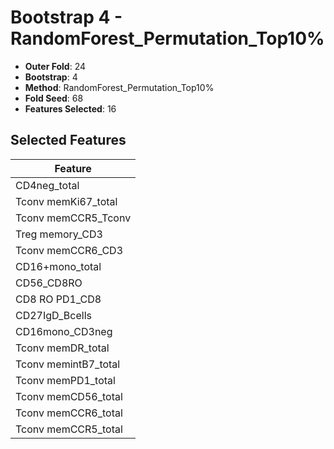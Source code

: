# Bootstrap 4 - RandomForest_Permutation_Top10%

- **Outer Fold**: 24
- **Bootstrap**: 4
- **Method**: RandomForest_Permutation_Top10%
- **Fold Seed**: 68
- **Features Selected**: 16

## Selected Features

| Feature |
|---------|
| CD4neg_total |
| Tconv memKi67_total |
| Tconv memCCR5_Tconv |
| Treg memory_CD3 |
| Tconv memCCR6_CD3 |
| CD16+mono_total |
| CD56_CD8RO |
| CD8 RO PD1_CD8 |
| CD27IgD_Bcells |
| CD16mono_CD3neg |
| Tconv memDR_total |
| Tconv memintB7_total |
| Tconv memPD1_total |
| Tconv memCD56_total |
| Tconv memCCR6_total |
| Tconv memCCR5_total |

